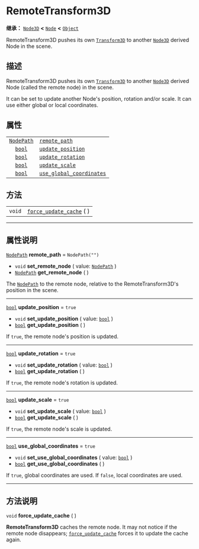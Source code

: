 <!-- ⚠ 请勿编辑本文件 ⚠ -->
<!-- 本文档使用脚本从 WeDot 引擎源码仓库生成。 -->
<!-- 生成脚本：https://github.com/WeDot-Engine/WeDot/tree/4.3/doc/tools/make_md.py； -->
<!-- 原文件：https://github.com/WeDot-Engine/WeDot/tree/4.3/doc/classes/RemoteTransform3D.xml。 -->

<div id="_class_remotetransform3d"></div>

# RemoteTransform3D

**继承：** [`Node3D`](class_node3d.md) **<** [`Node`](class_node.md) **<** [`Object`](class_object.md)

RemoteTransform3D pushes its own [`Transform3D`](class_transform3d.md) to another [`Node3D`](class_node3d.md) derived Node in the scene.

## 描述

RemoteTransform3D pushes its own [`Transform3D`](class_transform3d.md) to another [`Node3D`](class_node3d.md) derived Node (called the remote node) in the scene.

It can be set to update another Node's position, rotation and/or scale. It can use either global or local coordinates.

## 属性

|||
|:-:|:--|
| [`NodePath`](class_nodepath.md) | [`remote_path`](#class_remotetransform3d_property_remote_path)                       | ``NodePath("")`` |
| [`bool`](class_bool.md)         | [`update_position`](#class_remotetransform3d_property_update_position)               | ``true``         |
| [`bool`](class_bool.md)         | [`update_rotation`](#class_remotetransform3d_property_update_rotation)               | ``true``         |
| [`bool`](class_bool.md)         | [`update_scale`](#class_remotetransform3d_property_update_scale)                     | ``true``         |
| [`bool`](class_bool.md)         | [`use_global_coordinates`](#class_remotetransform3d_property_use_global_coordinates) | ``true``         |

## 方法

|||
|:-:|:--|
| `void` | [`force_update_cache`](#class_remotetransform3d_method_force_update_cache) ( ) |

<!-- rst-class:: classref-section-separator -->

---

## 属性说明

<div id="_class_remotetransform3d_property_remote_path"></div>

[`NodePath`](class_nodepath.md) **remote_path** = ``NodePath("")`` <div id="class_remotetransform3d_property_remote_path"></div>

- `void` **set_remote_node** ( value: [`NodePath`](class_nodepath.md) )
- [`NodePath`](class_nodepath.md) **get_remote_node** ( )

The [`NodePath`](class_nodepath.md) to the remote node, relative to the RemoteTransform3D's position in the scene.

<!-- rst-class:: classref-item-separator -->

---

<div id="_class_remotetransform3d_property_update_position"></div>

[`bool`](class_bool.md) **update_position** = ``true`` <div id="class_remotetransform3d_property_update_position"></div>

- `void` **set_update_position** ( value: [`bool`](class_bool.md) )
- [`bool`](class_bool.md) **get_update_position** ( )

If `true`, the remote node's position is updated.

<!-- rst-class:: classref-item-separator -->

---

<div id="_class_remotetransform3d_property_update_rotation"></div>

[`bool`](class_bool.md) **update_rotation** = ``true`` <div id="class_remotetransform3d_property_update_rotation"></div>

- `void` **set_update_rotation** ( value: [`bool`](class_bool.md) )
- [`bool`](class_bool.md) **get_update_rotation** ( )

If `true`, the remote node's rotation is updated.

<!-- rst-class:: classref-item-separator -->

---

<div id="_class_remotetransform3d_property_update_scale"></div>

[`bool`](class_bool.md) **update_scale** = ``true`` <div id="class_remotetransform3d_property_update_scale"></div>

- `void` **set_update_scale** ( value: [`bool`](class_bool.md) )
- [`bool`](class_bool.md) **get_update_scale** ( )

If `true`, the remote node's scale is updated.

<!-- rst-class:: classref-item-separator -->

---

<div id="_class_remotetransform3d_property_use_global_coordinates"></div>

[`bool`](class_bool.md) **use_global_coordinates** = ``true`` <div id="class_remotetransform3d_property_use_global_coordinates"></div>

- `void` **set_use_global_coordinates** ( value: [`bool`](class_bool.md) )
- [`bool`](class_bool.md) **get_use_global_coordinates** ( )

If `true`, global coordinates are used. If `false`, local coordinates are used.

<!-- rst-class:: classref-section-separator -->

---

## 方法说明

<div id="_class_remotetransform3d_method_force_update_cache"></div>

`void` **force_update_cache** ( )<div id="class_remotetransform3d_method_force_update_cache"></div>

**RemoteTransform3D** caches the remote node. It may not notice if the remote node disappears; [`force_update_cache`](#class_remotetransform3d_method_force_update_cache) forces it to update the cache again.

[^virtual]: 本方法通常需要用户覆盖才能生效。
[^const]: 本方法无副作用，不会修改该实例的任何成员变量。
[^vararg]: 本方法除了能接受在此处描述的参数外，还能够继续接受任意数量的参数。
[^constructor]: 本方法用于构造某个类型。
[^static]: 调用本方法无需实例，可直接使用类名进行调用。
[^operator]: 本方法描述的是使用本类型作为左操作数的有效运算符。
[^bitfield]: 这个值是由下列位标志构成位掩码的整数。
[^void]: 无返回值。
